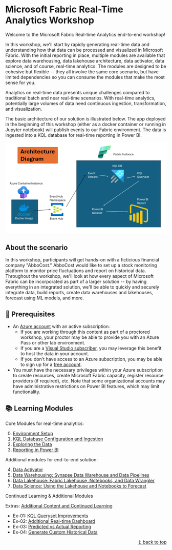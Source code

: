 # Microsoft Fabric Real-Time Analytics Workshop

Welcome to the Microsoft Fabric Real-time Analytics end-to-end workshop!

In this workshop, we'll start by rapidly generating real-time data and understanding how that data can be processed and visualized in Microsoft Fabric. With the initial reporting in place, multiple modules are available that explore data warehousing, data lakehouse architecture, data activator, data science, and of course, real-time analytics. The modules are designed to be cohesive but flexible -- they all involve the same core scenario, but have limited dependencies so you can consume the modules that make the most sense for you. 

Analytics on real-time data presents unique challenges compared to traditional batch and near real-time scenarios. With real-time analytics, potentially large volumes of data need continuous ingestion, transformation, and visualization.

The basic architecture of our solution is illustrated below. The app deployed in the beginning of this workshop (either as a docker container or running in Jupyter notebook) will publish events to our Fabric environment. The data is ingested into a KQL database for real-time reporting in Power BI. 

![Data Lakehouse with Azure Synapse Analytics](./images/readme/ArchitectureSlide1.png)

## About the scenario

In this workshop, participants will get hands-on with a ficticious financial company "AbboCost." AbboCost would like to set up a stock monitoring platform to monitor price fluctuations and report on historical data. Throughout the workshop, we'll look at how every aspect of Microsoft Fabric can be incorporated as part of a larger solution -- by having everything in an integrated solution, we'll be able to quickly and securely integrate data, build reports, create data warehouses and lakehouses, forecast using ML models, and more.

## :thinking: Prerequisites

* An [Azure account](https://azure.microsoft.com/free/) with an active subscription.
  * If you are working through this content as part of a proctored workshop, your proctor may be able to provide you with an Azure Pass or other lab environment.
  * If you are a [Visual Studio subscriber](https://azure.microsoft.com/en-us/pricing/member-offers/credit-for-visual-studio-subscribers/), you may leverage this benefit to host the data in your account.
  * If you don't have access to an Azure subscription, you may be able to sign up for a [free account](https://www.azure.com/free).
* You must have the necessary privileges within your Azure subscription to create resources, create Microsoft Fabric capacity, register resource providers (if required), etc. Note that some organizational accounts may have administrative restrictions on Power BI features, which may limit functionality. 

## :books: Learning Modules

Core Modules for real-time analytics:

0. [Environment Setup](./modules/module00.md)
1. [KQL Database Configuration and Ingestion](./modules/module01.md)
2. [Exploring the Data](./modules/module02.md)
3. [Reporting in Power BI](./modules/module03.md)

Additional modules for end-to-end solution:

4. [Data Activator](./modules/module04.md)
5. [Data Warehousing: Synapse Data Warehouse and Data Pipelines](./modules/module05a.md)
6. [Data Lakehouse: Fabric Lakehouse, Notebooks, and Data Wrangler](./modules/module06a.md)
7. [Data Science: Using the Lakehouse and Notebooks to Forecast](./modules/module07a.md)

Continued Learning & Additional Modules

Extras: [Additional Content and Continued Learning](./modules/moduleex00.md)
   * Ex-01: [KQL Queryset Improvements](./modules/moduleex01.md)
   * Ex-02: [Additional Real-time Dashboard](./modules/moduleex02.md)
   * Ex-03: [Predicted vs Actual Reporting](./modules/moduleex03.md)
   * Ex-04: [Generate Custom Historical Data](./modules/moduleex03.md)

<div align="right"><a href="#fabric-real-time-workshop">↥ back to top</a></div>

